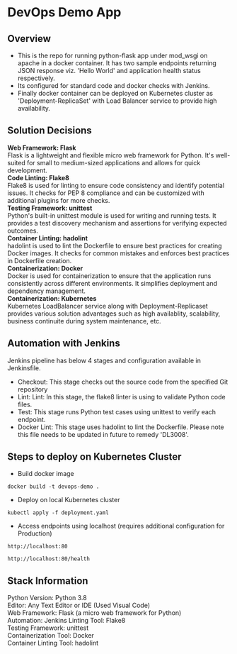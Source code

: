 # DevOps Demo App
## Overview
- This is the repo for running python-flask app under mod_wsgi on apache in a docker container. It has two sample endpoints returning JSON response viz. 'Hello World' and application health status respectively.  
- Its configured for standard code and docker checks with Jenkins. 
- Finally docker container can be deployed on Kubernetes cluster as 'Deployment-ReplicaSet' with Load Balancer service to provide high availability. 
## Solution Decisions
**Web Framework: Flask** \
Flask is a lightweight and flexible micro web framework for Python. It's well-suited for small to medium-sized applications and allows for quick development. \
**Code Linting: Flake8** \
Flake8 is used for linting to ensure code consistency and identify potential issues. It checks for PEP 8 compliance and can be customized with additional plugins for more checks. \
**Testing Framework: unittest** \
Python's built-in unittest module is used for writing and running tests. It provides a test discovery mechanism and assertions for verifying expected outcomes. \
**Container Linting: hadolint** \
hadolint is used to lint the Dockerfile to ensure best practices for creating Docker images. It checks for common mistakes and enforces best practices in Dockerfile creation. \
**Containerization: Docker** \
Docker is used for containerization to ensure that the application runs consistently across different environments. It simplifies deployment and dependency management. \
**Containerization: Kubernetes** \
Kubernetes LoadBalancer service along with Deployment-Replicaset provides various solution advantages such as high availablity, scalability, business continuite during system maintenance, etc. 

## Automation with Jenkins
Jenkins pipeline has below 4 stages and configuration available in Jenkinsfile. 
- Checkout: This stage checks out the source code from the specified Git repository 
- Lint: Lint: In this stage, the flake8 linter is using to validate Python code files.
- Test: This stage runs Python test cases using unittest to verify each endpoint. 
- Docker Lint: This stage uses hadolint to lint the Dockerfile. Please note this file needs to be updated in future to remedy 'DL3008'.    

## Steps to deploy on Kubernetes Cluster
- Build docker image 
```
docker build -t devops-demo .
```
- Deploy on local Kubernetes cluster 
```
kubectl apply -f deployment.yaml
```
- Access endpoints using localhost (requires additional configuration for Production) 
```
http://localhost:80
```
```
http://localhost:80/health
```

## Stack Information
Python Version: Python 3.8 \
Editor: Any Text Editor or IDE (Used Visual Code) \
Web Framework: Flask (a micro web framework for Python) \
Automation: Jenkins
Linting Tool: Flake8 \
Testing Framework: unittest \
Containerization Tool: Docker \
Container Linting Tool: hadolint 